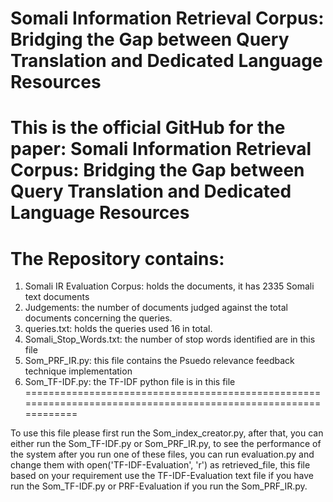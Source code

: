 # Somali Information Retrieval Corpus: Bridging the Gap between Query Translation and Dedicated Language Resources

# This is the official GitHub for the paper: Somali Information Retrieval Corpus: Bridging the Gap between Query Translation and Dedicated Language Resources 
# The Repository contains:



1) Somali IR Evaluation Corpus: holds the documents, it has 2335 Somali text documents
2) Judgements: the number of documents judged against the total documents concerning the queries.
3) queries.txt: holds the queries used 16 in total.
4) Somali_Stop_Words.txt: the number of stop words identified are in this file
5) Som_PRF_IR.py: this file contains the Psuedo relevance feedback technique implementation
6) Som_TF-IDF.py: the TF-IDF python file is in this file
===============================================================================================================



To use this file please first run the Som_index_creator.py, after that, you can 
either run the Som_TF-IDF.py or Som_PRF_IR.py, to see the performance of the system after you run one of these files,
you can run evaluation.py and change them with open('TF-IDF-Evaluation', 'r') as retrieved_file, this file based on your requirement
use the TF-IDF-Evaluation text file if you have run the Som_TF-IDF.py or PRF-Evaluation if you run the Som_PRF_IR.py.
